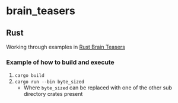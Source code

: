 # brain_teasers
## Rust
Working through examples in [Rust Brain Teasers](https://pragprog.com/titles/hwrustbrain/rust-brain-teasers/)

### Example of how to build and execute
1. `cargo build`
2. `cargo run --bin byte_sized`
    * Where `byte_sized` can be replaced with one of the other sub directory crates present
